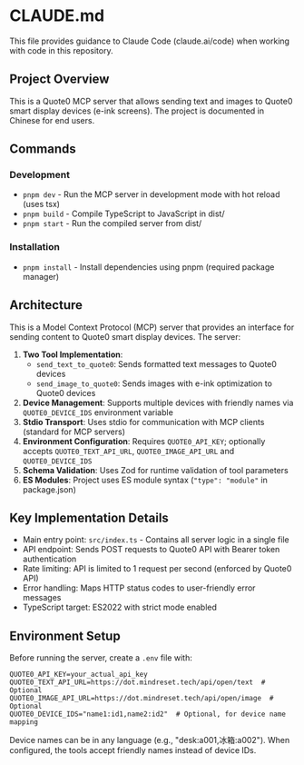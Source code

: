 # CLAUDE.md

This file provides guidance to Claude Code (claude.ai/code) when working with code in this repository.

## Project Overview

This is a Quote0 MCP server that allows sending text and images to Quote0 smart display devices (e-ink screens). The project is documented in Chinese for end users.

## Commands

### Development
- `pnpm dev` - Run the MCP server in development mode with hot reload (uses tsx)
- `pnpm build` - Compile TypeScript to JavaScript in dist/
- `pnpm start` - Run the compiled server from dist/

### Installation
- `pnpm install` - Install dependencies using pnpm (required package manager)

## Architecture

This is a Model Context Protocol (MCP) server that provides an interface for sending content to Quote0 smart display devices. The server:

1. **Two Tool Implementation**: 
   - `send_text_to_quote0`: Sends formatted text messages to Quote0 devices
   - `send_image_to_quote0`: Sends images with e-ink optimization to Quote0 devices
2. **Device Management**: Supports multiple devices with friendly names via `QUOTE0_DEVICE_IDS` environment variable
3. **Stdio Transport**: Uses stdio for communication with MCP clients (standard for MCP servers)
4. **Environment Configuration**: Requires `QUOTE0_API_KEY`; optionally accepts `QUOTE0_TEXT_API_URL`, `QUOTE0_IMAGE_API_URL` and `QUOTE0_DEVICE_IDS`
5. **Schema Validation**: Uses Zod for runtime validation of tool parameters
6. **ES Modules**: Project uses ES module syntax (`"type": "module"` in package.json)

## Key Implementation Details

- Main entry point: `src/index.ts` - Contains all server logic in a single file
- API endpoint: Sends POST requests to Quote0 API with Bearer token authentication
- Rate limiting: API is limited to 1 request per second (enforced by Quote0 API)
- Error handling: Maps HTTP status codes to user-friendly error messages
- TypeScript target: ES2022 with strict mode enabled

## Environment Setup

Before running the server, create a `.env` file with:
```
QUOTE0_API_KEY=your_actual_api_key
QUOTE0_TEXT_API_URL=https://dot.mindreset.tech/api/open/text  # Optional
QUOTE0_IMAGE_API_URL=https://dot.mindreset.tech/api/open/image  # Optional
QUOTE0_DEVICE_IDS="name1:id1,name2:id2"  # Optional, for device name mapping
```

Device names can be in any language (e.g., "desk:a001,冰箱:a002"). When configured, the tools accept friendly names instead of device IDs.
